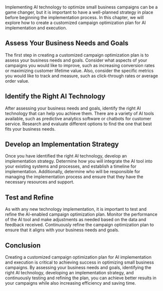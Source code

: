 
Implementing AI technology to optimize small business campaigns can be a game changer, but it is important to have a well-planned strategy in place before beginning the implementation process. In this chapter, we will explore how to create a customized campaign optimization plan for AI implementation and execution.

Assess Your Business Needs and Goals
------------------------------------

The first step in creating a customized campaign optimization plan is to assess your business needs and goals. Consider what aspects of your campaigns you would like to improve, such as increasing conversion rates or maximizing customer lifetime value. Also, consider the specific metrics you would like to track and measure, such as click-through rates or average order value.

Identify the Right AI Technology
--------------------------------

After assessing your business needs and goals, identify the right AI technology that can help you achieve them. There are a variety of AI tools available, such as predictive analytics software or chatbots for customer service. Research and evaluate different options to find the one that best fits your business needs.

Develop an Implementation Strategy
----------------------------------

Once you have identified the right AI technology, develop an implementation strategy. Determine how you will integrate the AI tool into your existing systems and processes, and establish a timeline for implementation. Additionally, determine who will be responsible for managing the implementation process and ensure that they have the necessary resources and support.

Test and Refine
---------------

As with any new technology implementation, it is important to test and refine the AI-enabled campaign optimization plan. Monitor the performance of the AI tool and make adjustments as needed based on the data and feedback received. Continuously refine the campaign optimization plan to ensure that it aligns with your business needs and goals.

Conclusion
----------

Creating a customized campaign optimization plan for AI implementation and execution is critical to achieving success in optimizing small business campaigns. By assessing your business needs and goals, identifying the right AI technology, developing an implementation strategy, and continuously testing and refining the plan, you can achieve better results in your campaigns while also increasing efficiency and saving time.

